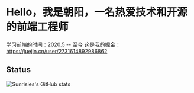 # Hello，我是朝阳，一名热爱技术和开源的前端工程师

学习前端的时间：2020.5 -- 至今
这是我的掘金：https://juejin.cn/user/2731614892986862

## Status
![Sunrisies's GitHub stats](https://github-readme-stats.vercel.app/api?username=Sunrisies&show=reviews,discussions_started,discussions_answered,prs_merged,prs_merged_percentage)
